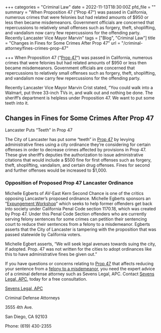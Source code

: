 +++
categories = "Criminal Law"
date = 2022-11-13T18:30:00Z
pfd_file = ""
summary = "When Proposition 47 (“Prop 47“) was passed in California, numerous crimes that were felonies but had related amounts of $950 or less then became misdemeanors. Government officials are concerned that repercussions to relatively small offenses such as forgery, theft, shoplifting, and vandalism now carry few repercussions for the offending party. Recently Lancaster Vice Mayor Marvin"
tags = ["Blog", "Criminal Law"]
title = "Changes in Fines for Some Crimes After Prop 47"
url = "/criminal-attorney/fines-crimes-prop-47"

+++
When Proposition 47 (“[Prop 47](https://www.sevenslegal.com/ "Sevens Legal, APC")“) was passed in California, numerous crimes that were felonies but had related amounts of $950 or less then became misdemeanors. Government officials are concerned that repercussions to relatively small offenses such as forgery, theft, shoplifting, and vandalism now carry few repercussions for the offending party.

Recently Lancaster Vice Mayor Marvin Crist stated, “You could walk into a Walmart, put three 33-inch TVs in, and walk out and nothing be done. The sheriff’s department is helpless under Proposition 47. We want to put some teeth into it.

## Changes in Fines for Some Crimes After Prop 47

Lancaster Puts “Teeth” in Prop 47

The City of Lancaster has put some “teeth” in [Prop 47](https://www.sevenslegal.com/ "Sevens Legal, APC") by levying administrative fines using a city ordinance they’re considering for certain offenses in order to decrease crimes affected by provisions in Prop 47. These give sheriff’s deputies the authorization to issue administrative citations that would include a $500 fine for first offenses such as forgery, theft, shoplifting, vandalism, and certain drug offenses. Fines for second and further offenses would be increased to $1,000.

### Opposition of Proposed Prop 47 Lancaster Ordinance

Michelle Egberts of AV-East Kern Second Chance is one of the critics opposing Lancaster’s proposed ordinance. Michelle Egberts sponsors an “[Expungement Workshop](https://www.sevenslegal.com/ "Sevens Legal, APC")” which seeks to help former offenders get back into society under California Penal Code section 1170.18, which was created by Prop 47. Under this Penal Code Section offenders who are currently serving felony sentences for some crimes can petition their sentencing court to reduce their sentences from a felony to a misdemeanor. Egberts asserts that the City of Lancaster is tampering with the proposition that was passed statewide by California voters.

Michelle Egbert asserts, “We will seek legal avenues towards suing the city, if adopted. Prop. 47 was not written for the cities to adopt ordinances like this to have administrative fines be given out.”

If you have questions or concerns relating to [Prop 47](https://www.sevenslegal.com/ "Sevens Legal, APC") that affects reducing your sentence from a [felony to a misdemeanor](https://www.sevenslegal.com/ "Sevens Legal, APC"), you need the expert advice of a criminal defense attorney such as Sevens Legal, APC. Contact [Sevens Legal, APC](https://www.sevenslegal.com/ "Sevens Legal, APC"), today for a free consultation.

[Sevens Legal, APC](https://www.sevenslegal.com/ "Sevens Legal, APC")

Criminal Defense Attorneys

3555 4th Ave.

San Diego, CA 92103

Phone: (619) 430-2355